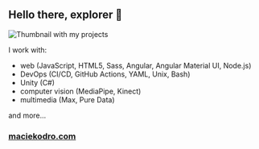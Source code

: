 ## Hello there, explorer 👋

<img title="My projects" alt="Thumbnail with my projects" src="CanvaCollage400.gif"/>

I work with:
* web (JavaScript, HTML5, Sass, Angular, Angular Material UI, Node.js)
* DevOps (CI/CD, GitHub Actions, YAML, Unix, Bash)
* Unity (C#)
* computer vision (MediaPipe, Kinect)
* multimedia (Max, Pure Data)

and more...

### [maciekodro.com](https://maciekodro.com/)


<!--
**maceq687/maceq687** is a ✨ _special_ ✨ repository because its `README.md` (this file) appears on your GitHub profile.

Here are some ideas to get you started:

- 🔭 I’m currently working on ...
- 🌱 I’m currently learning ...
- 👯 I’m looking to collaborate on ...
- 🤔 I’m looking for help with ...
- 💬 Ask me about ...
- 📫 How to reach me: ...
- 😄 Pronouns: ...
- ⚡ Fun fact: ...
-->
